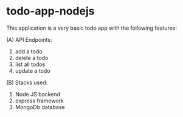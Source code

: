 # todo-app-nodejs

This application is a very basic todo app with the following features:  

(A) API Endpoints:
1. add a todo
2. delete a todo
3. list all todos
4. update a todo


(B) Stacks used:
1. Node JS backend 
2. express framework
3. MongoDb database
